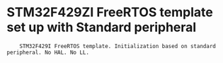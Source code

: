 # STM32F429ZI FreeRTOS template set up with Standard peripheral

        STM32F429I FreeRTOS template. Initialization based on standard peripheral. No HAL. No LL.
